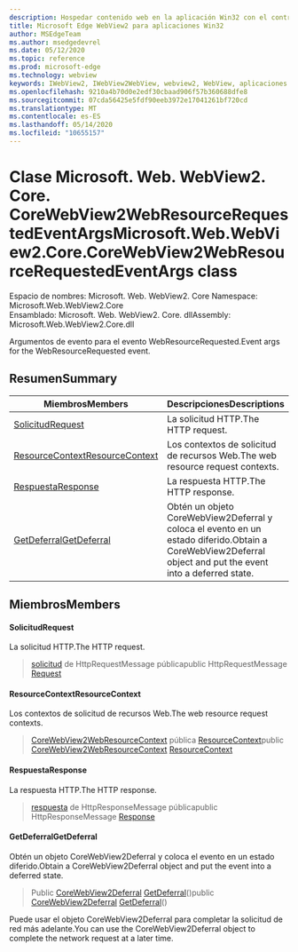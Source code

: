 ```yaml
---
description: Hospedar contenido web en la aplicación Win32 con el control Microsoft Edge WebView2
title: Microsoft Edge WebView2 para aplicaciones Win32
author: MSEdgeTeam
ms.author: msedgedevrel
ms.date: 05/12/2020
ms.topic: reference
ms.prod: microsoft-edge
ms.technology: webview
keywords: IWebView2, IWebView2WebView, webview2, WebView, aplicaciones Win32, Win32, Edge, ICoreWebView2, ICoreWebView2Controller, control de explorador, HTML Edge
ms.openlocfilehash: 9210a4b70d0e2edf30cbaad906f57b360688dfe8
ms.sourcegitcommit: 07cda56425e5fdf90eeb3972e17041261bf720cd
ms.translationtype: MT
ms.contentlocale: es-ES
ms.lasthandoff: 05/14/2020
ms.locfileid: "10655157"
---
```

# <span data-ttu-id="9100d-104">Clase Microsoft. Web. WebView2. Core. CoreWebView2WebResourceRequestedEventArgs</span><span class="sxs-lookup"><span data-stu-id="9100d-104">Microsoft.Web.WebView2.Core.CoreWebView2WebResourceRequestedEventArgs class</span></span> 

<span data-ttu-id="9100d-105">Espacio de nombres: Microsoft. Web. WebView2. Core </span><span class="sxs-lookup"><span data-stu-id="9100d-105">Namespace: Microsoft.Web.WebView2.Core</span></span>\
<span data-ttu-id="9100d-106">Ensamblado: Microsoft. Web. WebView2. Core. dll</span><span class="sxs-lookup"><span data-stu-id="9100d-106">Assembly: Microsoft.Web.WebView2.Core.dll</span></span>

<span data-ttu-id="9100d-107">Argumentos de evento para el evento WebResourceRequested.</span><span class="sxs-lookup"><span data-stu-id="9100d-107">Event args for the WebResourceRequested event.</span></span>

## <span data-ttu-id="9100d-108">Resumen</span><span class="sxs-lookup"><span data-stu-id="9100d-108">Summary</span></span>

 <span data-ttu-id="9100d-109">Miembros</span><span class="sxs-lookup"><span data-stu-id="9100d-109">Members</span></span>                        | <span data-ttu-id="9100d-110">Descripciones</span><span class="sxs-lookup"><span data-stu-id="9100d-110">Descriptions</span></span>
--------------------------------|---------------------------------------------
[<span data-ttu-id="9100d-111">Solicitud</span><span class="sxs-lookup"><span data-stu-id="9100d-111">Request</span></span>](#request) | <span data-ttu-id="9100d-112">La solicitud HTTP.</span><span class="sxs-lookup"><span data-stu-id="9100d-112">The HTTP request.</span></span>
[<span data-ttu-id="9100d-113">ResourceContext</span><span class="sxs-lookup"><span data-stu-id="9100d-113">ResourceContext</span></span>](#resourcecontext) | <span data-ttu-id="9100d-114">Los contextos de solicitud de recursos Web.</span><span class="sxs-lookup"><span data-stu-id="9100d-114">The web resource request contexts.</span></span>
[<span data-ttu-id="9100d-115">Respuesta</span><span class="sxs-lookup"><span data-stu-id="9100d-115">Response</span></span>](#response) | <span data-ttu-id="9100d-116">La respuesta HTTP.</span><span class="sxs-lookup"><span data-stu-id="9100d-116">The HTTP response.</span></span>
[<span data-ttu-id="9100d-117">GetDeferral</span><span class="sxs-lookup"><span data-stu-id="9100d-117">GetDeferral</span></span>](#getdeferral) | <span data-ttu-id="9100d-118">Obtén un objeto CoreWebView2Deferral y coloca el evento en un estado diferido.</span><span class="sxs-lookup"><span data-stu-id="9100d-118">Obtain a CoreWebView2Deferral object and put the event into a deferred state.</span></span>

## <span data-ttu-id="9100d-119">Miembros</span><span class="sxs-lookup"><span data-stu-id="9100d-119">Members</span></span>

#### <span data-ttu-id="9100d-120">Solicitud</span><span class="sxs-lookup"><span data-stu-id="9100d-120">Request</span></span> 

<span data-ttu-id="9100d-121">La solicitud HTTP.</span><span class="sxs-lookup"><span data-stu-id="9100d-121">The HTTP request.</span></span>

> <span data-ttu-id="9100d-122">[solicitud](#request) de HttpRequestMessage pública</span><span class="sxs-lookup"><span data-stu-id="9100d-122">public HttpRequestMessage [Request](#request)</span></span>

#### <span data-ttu-id="9100d-123">ResourceContext</span><span class="sxs-lookup"><span data-stu-id="9100d-123">ResourceContext</span></span> 

<span data-ttu-id="9100d-124">Los contextos de solicitud de recursos Web.</span><span class="sxs-lookup"><span data-stu-id="9100d-124">The web resource request contexts.</span></span>

> <span data-ttu-id="9100d-125">[CoreWebView2WebResourceContext](./namespace-microsoft-web-webview2-core.md) pública [ResourceContext](#resourcecontext)</span><span class="sxs-lookup"><span data-stu-id="9100d-125">public [CoreWebView2WebResourceContext](./namespace-microsoft-web-webview2-core.md) [ResourceContext](#resourcecontext)</span></span>

#### <span data-ttu-id="9100d-126">Respuesta</span><span class="sxs-lookup"><span data-stu-id="9100d-126">Response</span></span> 

<span data-ttu-id="9100d-127">La respuesta HTTP.</span><span class="sxs-lookup"><span data-stu-id="9100d-127">The HTTP response.</span></span>

> <span data-ttu-id="9100d-128">[respuesta](#response) de HttpResponseMessage pública</span><span class="sxs-lookup"><span data-stu-id="9100d-128">public HttpResponseMessage [Response](#response)</span></span>

#### <span data-ttu-id="9100d-129">GetDeferral</span><span class="sxs-lookup"><span data-stu-id="9100d-129">GetDeferral</span></span> 

<span data-ttu-id="9100d-130">Obtén un objeto CoreWebView2Deferral y coloca el evento en un estado diferido.</span><span class="sxs-lookup"><span data-stu-id="9100d-130">Obtain a CoreWebView2Deferral object and put the event into a deferred state.</span></span>

> <span data-ttu-id="9100d-131">Public [CoreWebView2Deferral](microsoft-web-webview2-core-corewebview2deferral.md) [GetDeferral](#getdeferral)()</span><span class="sxs-lookup"><span data-stu-id="9100d-131">public [CoreWebView2Deferral](microsoft-web-webview2-core-corewebview2deferral.md) [GetDeferral](#getdeferral)()</span></span>

<span data-ttu-id="9100d-132">Puede usar el objeto CoreWebView2Deferral para completar la solicitud de red más adelante.</span><span class="sxs-lookup"><span data-stu-id="9100d-132">You can use the CoreWebView2Deferral object to complete the network request at a later time.</span></span>

